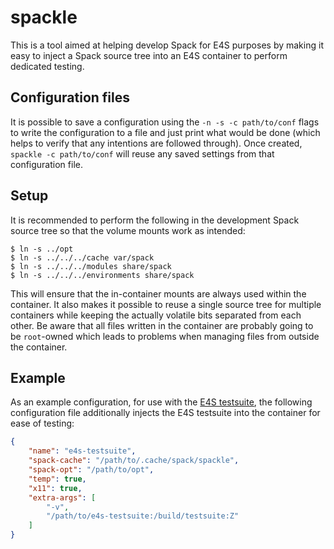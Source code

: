 # spackle

This is a tool aimed at helping develop Spack for E4S purposes by making it
easy to inject a Spack source tree into an E4S container to perform dedicated
testing.

## Configuration files

It is possible to save a configuration using the `-n -s -c path/to/conf` flags
to write the configuration to a file and just print what would be done (which
helps to verify that any intentions are followed through). Once created,
`spackle -c path/to/conf` will reuse any saved settings from that configuration
file.

## Setup

It is recommended to perform the following in the development Spack source tree so that the volume mounts work as intended:

```console
$ ln -s ../opt
$ ln -s ../../../cache var/spack
$ ln -s ../../../modules share/spack
$ ln -s ../../../environments share/spack
```

This will ensure that the in-container mounts are always used within
the container. It also makes it possible to reuse a single source
tree for multiple containers while keeping the actually volatile bits
separated from each other. Be aware that all files written in the
container are probably going to be `root`-owned which leads to
problems when managing files from outside the container.

## Example

As an example configuration, for use with the [E4S
testsuite][e4s-testsuite-repo], the following configuration file
additionally injects the E4S testsuite into the container for ease of
testing:

[e4s-testsuite-repo]: https://github.com/E4S-Project/testsuite

```json
{
    "name": "e4s-testsuite",
    "spack-cache": "/path/to/.cache/spack/spackle",
    "spack-opt": "/path/to/opt",
    "temp": true,
    "x11": true,
    "extra-args": [
        "-v",
        "/path/to/e4s-testsuite:/build/testsuite:Z"
    ]
}
```
